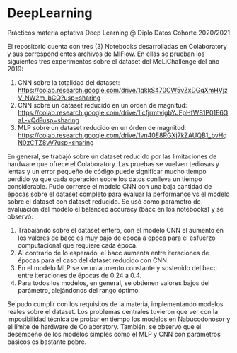 # DeepLearning
Prácticos materia optativa Deep Learning @ Diplo Datos Cohorte 2020/2021

El repositorio cuenta con tres (3) Notebooks desarrolladas en Colaboratory y sus correspondientes archivos de MlFlow. En ellas se prueban los siguientes tres experimentos sobre el dataset del MeLiChallenge del año 2019:

1) CNN sobre la totalidad del dataset: https://colab.research.google.com/drive/1qkkS470CW5vZxDGqXmHVjzV_NW2m_bCQ?usp=sharing
2) CNN sobre un dataset reducido en un órden de magnitud: https://colab.research.google.com/drive/1icfjrmtvigbYJFpHfW81P01E6GaL-vQd?usp=sharing
3) MLP sobre un dataset reducido en un órden de magnitud: https://colab.research.google.com/drive/1vn40E8RGXj7kZAUQB1_bvHqN0zCTZ8vV?usp=sharing

En general, se trabajó sobre un dataset reducido por las limitaciones de hardware que ofrece el Colaboratory. Las pruebas se vuelven tediosas y lentas y un error pequeño de código
puede significar mucho tiempo perdido ya que cada operación sobre los datos conlleva un tiempo considerable.
Pudo correrse el modelo CNN con una baja cantidad de épocas sobre el dataset completo para evaluar la performance vs el modelo sobre el dataset con dataset reducido.
Se usó como parámetro de evaluación del modelo el balanced accuracy (bacc en los notebooks) y se observó:
1) Trabajando sobre el dataset entero, con el modelo CNN el aumento en los valores de bacc es muy bajo de epoca a epoca para el esfuerzo computacional que requiere cada época.
2) Al contrario de lo esperado, el bacc aumenta entre iteraciones de épocas para el caso del dataset reducido con CNN. 
3) En el modelo MLP se ve un aumento constante y sostenido del bacc entre iteraciones de épocas de 0.24 a 0.4.
4) Para todos los modelos, en general, se obtienen valores bajos del parámetro, alejándonos del rango óptimo.

Se pudo cumplir con los requisitos de la materia, implementando modelos reales sobre el dataset. Los problemas centrales tuvieron que ver con la imposibilidad técnica de probar en
tiempo los modelos en Nabucodonosor y el límite de hardware de Colaboratory. También, se observó que el desempeño de los modelos simples como el MLP y CNN con parámetros 
básicos es bastante pobre.
